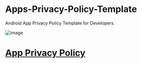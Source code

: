# Apps-Privacy-Policy-Template

Android App Privacy Policy Template for Developers.

![image](https://user-images.githubusercontent.com/20369800/102677730-ace73e80-41c9-11eb-9276-1224a7ed43ae.png)

# [App Privacy Policy](https://github.com/ganeshkavhar/Apps-Privacy-Policy-Template/blob/main/AppPP.html)

